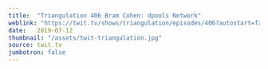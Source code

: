 ```yaml
---
title:  "Triangulation 406 Bram Cohen: dpools Network"
weblink: "https://twit.tv/shows/triangulation/episodes/406?autostart=false"
date:   2019-07-12
thumbnail: "/assets/twit-triangulation.jpg"
source: twit.tv
jumbotron: false
---
```


